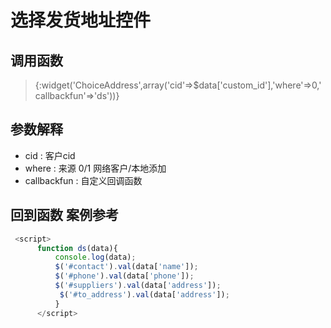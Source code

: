# 选择发货地址控件

## 调用函数

 >   {:widget('ChoiceAddress',array('cid'=>$data['custom_id'],'where'=>0,'callbackfun'=>'ds'))}
 
     


## 参数解释 

 - cid : 客户cid  
 - where : 来源 0/1  网络客户/本地添加
 - callbackfun : 自定义回调函数


## 回到函数 案例参考

``` javascript
 <script>
      function ds(data){
		  console.log(data);
		  $('#contact').val(data['name']);
		  $('#phone').val(data['phone']);
		  $('#suppliers').val(data['address']);
		   $('#to_address').val(data['address']);
		  }
      </script> 

```
